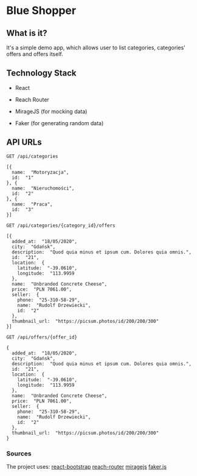 # Blue Shopper

## What is it?

It's a simple demo app, which allows user to list categories, categories' offers and offers itself.

## Technology Stack

- React

- Reach Router

- MirageJS (for mocking data)

- Faker (for generating random data)

## API URLs

`GET /api/categories`

    [{
	  name:  "Motoryzacja",
	  id:  "1"
	}, {
	  name:  "Nieruchomości",
	  id:  "2"
	}, {
	  name:  "Praca",
	  id:  "3"
	}]

`GET /api/categories/{category_id}/offers`

    [{
	  added_at:  "18/05/2020",
	  city:  "Gdańsk",
	  description:  "Quod quia minus et ipsum cum. Dolores quia omnis.",
	  id:  "21",
	  location:  {
	    latitude:  "-39.0610",
	    longitude:  "113.9959
	  },
	  name:  "Unbranded Concrete Cheese",
	  price:  "PLN 7061.00",
	  seller:  {
	    phone:  "25-310-58-29",
	    name:  "Rudolf Drzewiecki",
	    id:  "2"
	  },
	  thumbnail_url:  "https://picsum.photos/id/200/200/300"
	}]

`GET /api/offers/{offer_id}`

    {
	  added_at:  "18/05/2020",
	  city:  "Gdańsk",
	  description:  "Quod quia minus et ipsum cum. Dolores quia omnis.",
	  id:  "21",
	  location:  {
	    latitude:  "-39.0610",
	    longitude:  "113.9959
	  },
	  name:  "Unbranded Concrete Cheese",
	  price:  "PLN 7061.00",
	  seller:  {
	    phone:  "25-310-58-29",
	    name:  "Rudolf Drzewiecki",
	    id:  "2"
	  },
	  thumbnail_url:  "https://picsum.photos/id/200/200/300"
	}

### Sources

The project uses:
[react-bootstrap](https://github.com/react-bootstrap/react-bootstrap)
[reach-router](https://github.com/reach/router)
[miragejs](https://github.com/miragejs/miragejs/blob/master/LICENSE.md)
[faker.js](https://github.com/Marak/faker.js)